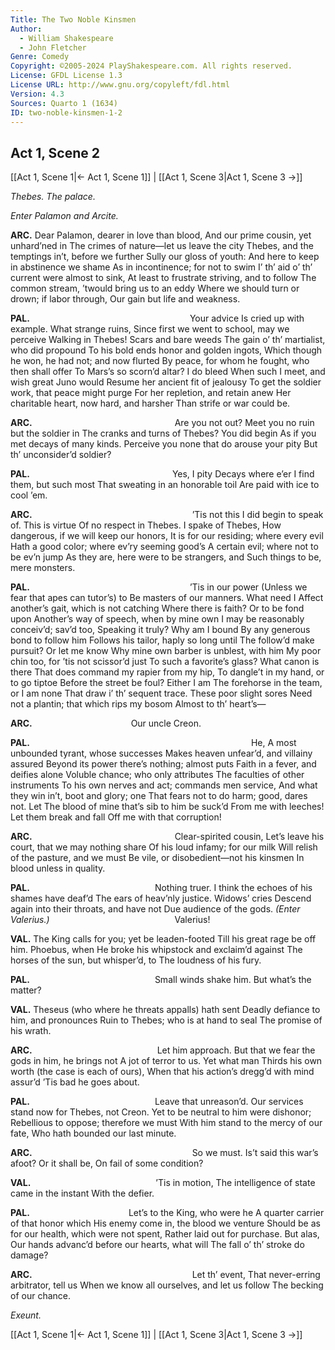 ```yaml
---
Title: The Two Noble Kinsmen
Author: 
  - William Shakespeare
  - John Fletcher
Genre: Comedy
Copyright: ©2005-2024 PlayShakespeare.com. All rights reserved.
License: GFDL License 1.3
License URL: http://www.gnu.org/copyleft/fdl.html
Version: 4.3
Sources: Quarto 1 (1634)
ID: two-noble-kinsmen-1-2
---
```


## Act 1, Scene 2
[[Act 1, Scene 1|← Act 1, Scene 1]] | [[Act 1, Scene 3|Act 1, Scene 3 →]]

*Thebes. The palace.*

*Enter Palamon and Arcite.*

**ARC.**
Dear Palamon, dearer in love than blood,
And our prime cousin, yet unhard’ned in
The crimes of nature—let us leave the city
Thebes, and the temptings in’t, before we further
Sully our gloss of youth:
And here to keep in abstinence we shame
As in incontinence; for not to swim
I’ th’ aid o’ th’ current were almost to sink,
At least to frustrate striving, and to follow
The common stream, ’twould bring us to an eddy
Where we should turn or drown; if labor through,
Our gain but life and weakness.

**PAL.**
                  Your advice
Is cried up with example. What strange ruins,
Since first we went to school, may we perceive
Walking in Thebes! Scars and bare weeds
The gain o’ th’ martialist, who did propound
To his bold ends honor and golden ingots,
Which though he won, he had not; and now flurted
By peace, for whom he fought, who then shall offer
To Mars’s so scorn’d altar? I do bleed
When such I meet, and wish great Juno would
Resume her ancient fit of jealousy
To get the soldier work, that peace might purge
For her repletion, and retain anew
Her charitable heart, now hard, and harsher
Than strife or war could be.

**ARC.**
                Are you not out?
Meet you no ruin but the soldier in
The cranks and turns of Thebes? You did begin
As if you met decays of many kinds.
Perceive you none that do arouse your pity
But th’ unconsider’d soldier?

**PAL.**
                Yes, I pity
Decays where e’er I find them, but such most
That sweating in an honorable toil
Are paid with ice to cool ’em.

**ARC.**
                  ’Tis not this
I did begin to speak of. This is virtue
Of no respect in Thebes. I spake of Thebes,
How dangerous, if we will keep our honors,
It is for our residing; where every evil
Hath a good color; where ev’ry seeming good’s
A certain evil; where not to be ev’n jump
As they are, here were to be strangers, and
Such things to be, mere monsters.

**PAL.**
                  ’Tis in our power
(Unless we fear that apes can tutor’s) to
Be masters of our manners. What need I
Affect another’s gait, which is not catching
Where there is faith? Or to be fond upon
Another’s way of speech, when by mine own
I may be reasonably conceiv’d; sav’d too,
Speaking it truly? Why am I bound
By any generous bond to follow him
Follows his tailor, haply so long until
The follow’d make pursuit? Or let me know
Why mine own barber is unblest, with him
My poor chin too, for ’tis not scissor’d just
To such a favorite’s glass? What canon is there
That does command my rapier from my hip,
To dangle’t in my hand, or to go tiptoe
Before the street be foul? Either I am
The forehorse in the team, or I am none
That draw i’ th’ sequent trace. These poor slight sores
Need not a plantin; that which rips my bosom
Almost to th’ heart’s⁠—

**ARC.**
           Our uncle Creon.

**PAL.**
                         He,
A most unbounded tyrant, whose successes
Makes heaven unfear’d, and villainy assured
Beyond its power there’s nothing; almost puts
Faith in a fever, and deifies alone
Voluble chance; who only attributes
The faculties of other instruments
To his own nerves and act; commands men service,
And what they win in’t, boot and glory; one
That fears not to do harm; good, dares not. Let
The blood of mine that’s sib to him be suck’d
From me with leeches! Let them break and fall
Off me with that corruption!

**ARC.**
                Clear-spirited cousin,
Let’s leave his court, that we may nothing share
Of his loud infamy; for our milk
Will relish of the pasture, and we must
Be vile, or disobedient—not his kinsmen
In blood unless in quality.

**PAL.**
              Nothing truer.
I think the echoes of his shames have deaf’d
The ears of heav’nly justice. Widows’ cries
Descend again into their throats, and have not
Due audience of the gods.
*(Enter Valerius.)*
              Valerius!

**VAL.**
The King calls for you; yet be leaden-footed
Till his great rage be off him. Phoebus, when
He broke his whipstock and exclaim’d against
The horses of the sun, but whisper’d, to
The loudness of his fury.

**PAL.**
              Small winds shake him.
But what’s the matter?

**VAL.**
Theseus (who where he threats appalls) hath sent
Deadly defiance to him, and pronounces
Ruin to Thebes; who is at hand to seal
The promise of his wrath.

**ARC.**
              Let him approach.
But that we fear the gods in him, he brings not
A jot of terror to us. Yet what man
Thirds his own worth (the case is each of ours),
When that his action’s dregg’d with mind assur’d
’Tis bad he goes about.

**PAL.**
              Leave that unreason’d.
Our services stand now for Thebes, not Creon.
Yet to be neutral to him were dishonor;
Rebellious to oppose; therefore we must
With him stand to the mercy of our fate,
Who hath bounded our last minute.

**ARC.**
                  So we must.
Is’t said this war’s afoot? Or it shall be,
On fail of some condition?

**VAL.**
              ’Tis in motion,
The intelligence of state came in the instant
With the defier.

**PAL.**
           Let’s to the King, who were he
A quarter carrier of that honor which
His enemy come in, the blood we venture
Should be as for our health, which were not spent,
Rather laid out for purchase. But alas,
Our hands advanc’d before our hearts, what will
The fall o’ th’ stroke do damage?

**ARC.**
                  Let th’ event,
That never-erring arbitrator, tell us
When we know all ourselves, and let us follow
The becking of our chance.

*Exeunt.*

[[Act 1, Scene 1|← Act 1, Scene 1]] | [[Act 1, Scene 3|Act 1, Scene 3 →]]